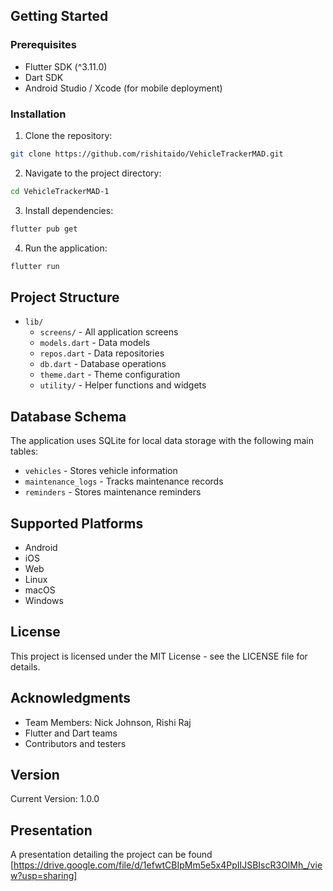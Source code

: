## Getting Started

### Prerequisites

- Flutter SDK (^3.11.0)
- Dart SDK
- Android Studio / Xcode (for mobile deployment)

### Installation

1. Clone the repository:
```bash
git clone https://github.com/rishitaido/VehicleTrackerMAD.git
```

2. Navigate to the project directory:
```bash
cd VehicleTrackerMAD-1
```

3. Install dependencies:
```bash
flutter pub get
```

4. Run the application:
```bash
flutter run
```

## Project Structure

- `lib/`
  - `screens/` - All application screens
  - `models.dart` - Data models
  - `repos.dart` - Data repositories
  - `db.dart` - Database operations
  - `theme.dart` - Theme configuration
  - `utility/` - Helper functions and widgets

## Database Schema

The application uses SQLite for local data storage with the following main tables:

- `vehicles` - Stores vehicle information
- `maintenance_logs` - Tracks maintenance records
- `reminders` - Stores maintenance reminders

## Supported Platforms

- Android
- iOS
- Web
- Linux
- macOS
- Windows

## License

This project is licensed under the MIT License - see the LICENSE file for details.

## Acknowledgments

- Team Members: Nick Johnson, Rishi Raj
- Flutter and Dart teams
- Contributors and testers

## Version

Current Version: 1.0.0

## Presentation 
A presentation detailing the project can be found [https://drive.google.com/file/d/1efwtCBIpMm5e5x4PpIIJSBIscR3OlMh_/view?usp=sharing]
